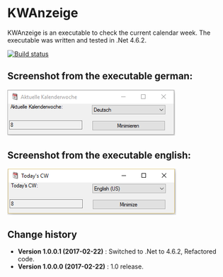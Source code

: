 KWAnzeige
====================================

KWAnzeige is an executable to check the current calendar week.
The executable was written and tested in .Net 4.6.2.

[![Build status](https://ci.appveyor.com/api/projects/status/aknjh9vc3esvb7ga?svg=true)](https://ci.appveyor.com/project/SeppPenner/kwanzeige)

## Screenshot from the executable german:
![Screenshot from the executable german](https://github.com/SeppPenner/KWAnzeige/blob/master/Screenshot_DE.PNG "Screenshot from the executable german")

## Screenshot from the executable english:
![Screenshot from the executable english](https://github.com/SeppPenner/KWAnzeige/blob/master/Screenshot_EN.PNG "Screenshot from the executable english")

Change history
--------------

* **Version 1.0.0.1 (2017-02-22)** : Switched to .Net to 4.6.2, Refactored code.
* **Version 1.0.0.0 (2017-02-22)** : 1.0 release.
